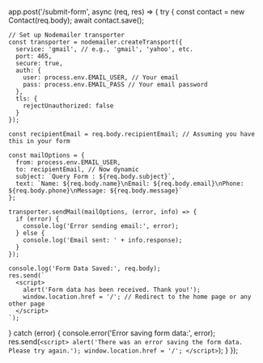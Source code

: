 
app.post('/submit-form', async (req, res) => {
  try {
    const contact = new Contact(req.body);
    await contact.save();

    // Set up Nodemailer transporter
    const transporter = nodemailer.createTransport({
      service: 'gmail', // e.g., 'gmail', 'yahoo', etc.
      port: 465,
      secure: true,
      auth: {
        user: process.env.EMAIL_USER, // Your email
        pass: process.env.EMAIL_PASS // Your email password
      },
      tls: {
        rejectUnauthorized: false
      }
    });

    const recipientEmail = req.body.recipientEmail; // Assuming you have this in your form

    const mailOptions = {
      from: process.env.EMAIL_USER,
      to: recipientEmail, // Now dynamic
      subject: `Query Form : ${req.body.subject}`,
      text: `Name: ${req.body.name}\nEmail: ${req.body.email}\nPhone: ${req.body.phone}\nMessage: ${req.body.message}`
    };

    transporter.sendMail(mailOptions, (error, info) => {
      if (error) {
        console.log('Error sending email:', error);
      } else {
        console.log('Email sent: ' + info.response);
      }
    });

    console.log('Form Data Saved:', req.body);
    res.send(`
      <script>
        alert('Form data has been received. Thank you!');
        window.location.href = '/'; // Redirect to the home page or any other page
      </script>
    `);
  } catch (error) {
    console.error('Error saving form data:', error);
    res.send(`
      <script>
        alert('There was an error saving the form data. Please try again.');
        window.location.href = '/';
      </script>
    `);
  }
}); 

